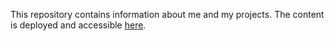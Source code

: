 This repository contains information about me and my projects. 
The content is deployed and accessible [here](https://giordanot.github.io/about-me/).
